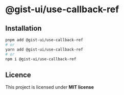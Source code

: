 # @gist-ui/use-callback-ref



## Installation

```bash
pnpm add @gist-ui/use-callback-ref
# or
yarn add @gist-ui/use-callback-ref
# or
npm i @gist-ui/use-callback-ref
```

## Licence

This project is licensed under **MIT license**